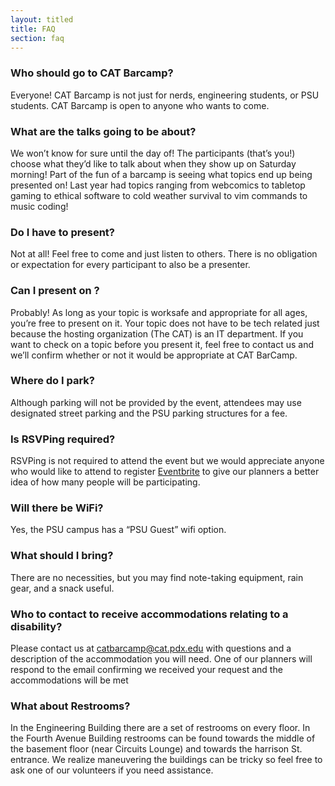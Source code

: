 ```yaml
---
layout: titled
title: FAQ
section: faq
---
```


### Who should go to CAT Barcamp?
Everyone! CAT Barcamp is not just for nerds, engineering students, or PSU students. CAT Barcamp is open to anyone who wants to come.

### What are the talks going to be about?
We won’t know for sure until the day of! The participants (that’s you!) choose what they’d like to talk about when they show up on Saturday morning! Part of the fun of a barcamp is seeing what topics end up being presented on! Last year had topics ranging from webcomics to tabletop gaming to ethical software to cold weather survival to vim commands to music coding!

### Do I have to present?
Not at all! Feel free to come and just listen to others. There is no obligation or expectation for every participant to also be a presenter.

### Can I present on <thing>?
Probably! As long as your topic is worksafe and appropriate for all ages, you’re free to present on it. Your topic does not have to be tech related just because the hosting organization (The CAT) is an IT department. If you want to check on a topic before you present it, feel free to contact us and we’ll confirm whether or not it would be appropriate at CAT BarCamp.

### Where do I park?
Although parking will not be provided by the event, attendees may use designated street parking and the PSU parking structures for a fee.

### Is RSVPing required?
RSVPing is not required to attend the event but we would appreciate anyone who would like to attend to register [Eventbrite](https://www.eventbrite.com/e/cat-barcamp-2016-tickets-24878488228) to give our planners a better idea of how many people will be participating.

### Will there be WiFi?
Yes, the PSU campus has a “PSU Guest” wifi option.

### What should I bring?
There are no necessities, but you may find note-taking equipment, rain gear, and a snack useful.

### Who to contact to receive accommodations relating to a disability?
Please contact us at catbarcamp@cat.pdx.edu with questions and a description of the accommodation you will need. One of our planners will respond to the email confirming we received your request and the accommodations will be met

### What about Restrooms?
In the Engineering Building there are a set of restrooms on every floor. In the Fourth Avenue Building restrooms can be found towards the middle of the basement floor (near Circuits Lounge) and towards the harrison St. entrance. We realize maneuvering the buildings can be tricky so feel free to ask one of our volunteers if you need assistance.
